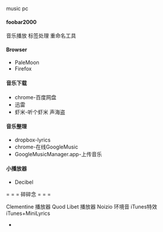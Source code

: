 
music pc

#### foobar2000
音乐播放 标签处理 重命名工具

#### Browser
- PaleMoon
- Firefox

#### 音乐下载
- chrome-百度网盘
- 迅雷
- 虾米-听个虾米 声海盗

#### 音乐整理
- dropbox-lyrics
- chrome-在线GoogleMusic
- GoogleMusicManager.app-上传音乐

#### 小播放器
- Decibel


= = = 碎碎念 = = =

Clementine 播放器
Quod Libet 播放器
Noizio 环境音
iTunes特效
iTunes+MiniLyrics

-
